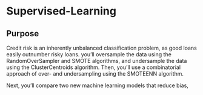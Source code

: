 # Supervised-Learning
## Purpose
Credit risk is an inherently unbalanced classification problem, as good loans easily outnumber risky loans.
you’ll oversample the data using the RandomOverSampler and SMOTE algorithms, and undersample the data using the ClusterCentroids algorithm. Then, you’ll use a combinatorial approach of over- and undersampling using the SMOTEENN algorithm.

Next, you’ll compare two new machine learning models that reduce bias,
